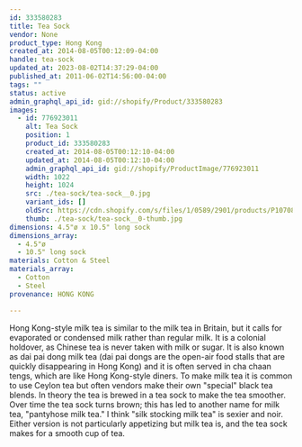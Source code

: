 ```yaml
---
id: 333580283
title: Tea Sock
vendor: None
product_type: Hong Kong
created_at: 2014-08-05T00:12:09-04:00
handle: tea-sock
updated_at: 2023-08-02T14:37:29-04:00
published_at: 2011-06-02T14:56:00-04:00
tags: ""
status: active
admin_graphql_api_id: gid://shopify/Product/333580283
images:
  - id: 776923011
    alt: Tea Sock
    position: 1
    product_id: 333580283
    created_at: 2014-08-05T00:12:10-04:00
    updated_at: 2014-08-05T00:12:10-04:00
    admin_graphql_api_id: gid://shopify/ProductImage/776923011
    width: 1022
    height: 1024
    src: ./tea-sock/tea-sock__0.jpg
    variant_ids: []
    oldSrc: https://cdn.shopify.com/s/files/1/0589/2901/products/P1070871.jpeg?v=1407211930
    thumb: ./tea-sock/tea-sock__0-thumb.jpg
dimensions: 4.5"ø x 10.5" long sock
dimensions_array:
  - 4.5"ø
  - 10.5" long sock
materials: Cotton & Steel
materials_array:
  - Cotton
  - Steel
provenance: HONG KONG

---
```


Hong Kong-style milk tea is similar to the milk tea in Britain, but it calls for evaporated or condensed milk rather than regular milk. It is a colonial holdover, as Chinese tea is never taken with milk or sugar. It is also known as dai pai dong milk tea (dai pai dongs are the open-air food stalls that are quickly disappearing in Hong Kong) and it is often served in cha chaan tengs, which are like Hong Kong-style diners. To make milk tea it is common to use Ceylon tea but often vendors make their own "special" black tea blends. In theory the tea is brewed in a tea sock to make the tea smoother. Over time the tea sock turns brown; this has led to another name for milk tea, "pantyhose milk tea." I think "silk stocking milk tea" is sexier and noir. Either version is not particularly appetizing but milk tea is, and the tea sock makes for a smooth cup of tea.